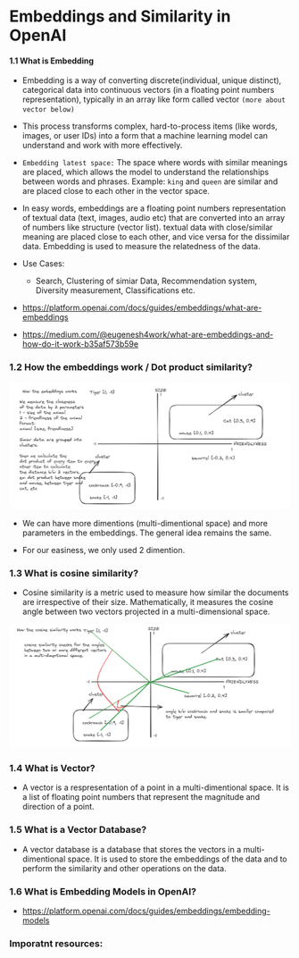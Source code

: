 # Embeddings and Similarity in OpenAI

#### 1.1 What is Embedding

- Embedding is a way of converting discrete(individual, unique distinct), categorical data into continuous vectors (in a floating point numbers representation), typically in an array like form called vector `(more about vector below)`

- This process transforms complex, hard-to-process items (like words, images, or user IDs) into a form that a machine learning model can understand and work with more effectively.

- `Embedding latest space:` The space where words with similar meanings are placed, which allows the model to understand the relationships between words and phrases. Example: `king` and `queen` are similar and are placed close to each other in the vector space.

- In easy words, embeddings are a floating point numbers representation of textual data (text, images, audio etc) that are converted into an array of numbers like structure (vector list). textual data with close/similar meaning are placed close to each other, and vice versa for the dissimilar data. Embedding is used to measure the relatedness of the data.

- Use Cases:

  - Search, Clustering of simiar Data, Recommendation system, Diversity measurement, Classifications etc.

- https://platform.openai.com/docs/guides/embeddings/what-are-embeddings
- https://medium.com/@eugenesh4work/what-are-embeddings-and-how-do-it-work-b35af573b59e

### 1.2 How the embeddings work / Dot product similarity?

![Embedding](assets/embeddings-work.png)

- We can have more dimentions (multi-dimentional space) and more parameters in the embeddings. The general idea remains the same.

- For our easiness, we only used 2 dimention.

### 1.3 What is cosine similarity?

- Cosine similarity is a metric used to measure how similar the documents are irrespective of their size. Mathematically, it measures the cosine angle between two vectors projected in a multi-dimensional space.

![Cosine](assets/cosine-similarity.png)

### 1.4 What is Vector?

- A vector is a respresentation of a point in a multi-dimentional space. It is a list of floating point numbers that represent the magnitude and direction of a point.

### 1.5 What is a Vector Database?

- A vector database is a database that stores the vectors in a multi-dimentional space. It is used to store the embeddings of the data and to perform the similarity and other operations on the data.

### 1.6 What is Embedding Models in OpenAI?

- https://platform.openai.com/docs/guides/embeddings/embedding-models

### Imporatnt resources:
